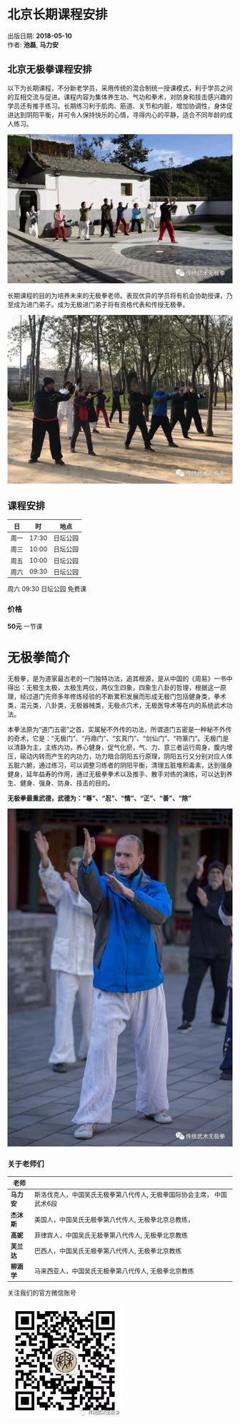 # 北京长期课程安排
出版日期: **2018-05-10**<br />
作者: **池磊**, **马力安**

## 北京无极拳课程安排
以下为长期课程，不分新老学员，采用传统的混合制统一授课模式，利于学员之间的互相交流与促进。课程内容为集体养生功、气功和拳术，对防身和技击感兴趣的学员还有推手练习。长期练习利于肌肉、筋道、关节和内脏，增加协调性，身体促进达到阴阳平衡，并可令人保持快乐的心情，寻得内心的平静，适合不同年龄的成人练习。

![Students performing chopping palm](/images/wujiquan_students_performing_chopping_palm.webp)

长期课程的目的为培养未来的无极拳老师。表现优异的学员将有机会协助授课，乃至成为进门弟子。成为无极进门弟子将有资格代表和传授无极拳。

![Students during November 2017 workshop](/images/wujiquan_students_nov_2017_chopping_palm.webp)

## 课程安排

| 日       | 时        | 地点     |
| --------- |-------------|------------|
| 周一       | 17:30 | 日坛公园 |
| 周三   |  10:00 | 日坛公园 |
| 周五      |  10:00 | 日坛公园 |
| 周六    | 09:30 | 日坛公园 |

周六 09:30 日坛公园 免费课

### 价格
**50元** 一节课

# 无极拳简介

无极拳，是为道家最古老的一门独特功法，追其根源，是从中国的《周易》一书中得出：无极生太极，太极生两仪，两仪生四象，四象生八卦的哲理，根据这一原理，经过道门先师多年修炼经验的不断累积发展而形成无极门包括健身类，拳术类，混元类，八卦类，无极器械类，无极点穴术，无极医导术等在内的系统武术功法。

本拳法原为“道门五密”之首，实属秘不外传的功法，所谓道门五密是一种秘不外传的奇术，它是：“无极门”、“丹鼎门”、“玄真门”、“剑仙门”、“符篆门”。无极门是以清静为主，主练内功，养心健身，促气化瘀，气、力、意三者运行周身，腹内增压，磙动内转而产生的内功力，功力暗合阴阳五行原理，阴阳五行又分别对应人体五脏六腑，通过练习，可以调整习练者的阴阳平衡，清理五脏堆积毒素，达到强身健身，延年益寿的作用，通过无极拳拳术以及推手、散手对练的演练，可以达到养生、健身、强身、防身、技击的目的。

**无极拳最重武德，武德为：“尊”、“忍”、“情”、“正”、“善”、“除”**

![Students during November 2017 workshop](/images/marian_chopping_palm_white_cloud_temple.webp)

### 关于老师们

| 老师       |         |
| --------- |-------------|
| **马力安** | 斯洛伐克人，中国吴氏无极拳第八代传人, 无极拳国际协会主席， 中国武术6段 |
| **杰沐斯** | 美国人，中国吴氏无极拳第八代传人, 无极拳北京总教练， |
| **高妮** | 菲律宾人，中国吴氏无极拳第八代传人, 无极拳北京教练 |
| **芙兰达** | 巴西人，中国吴氏无极拳第八代传人, 无极拳北京教练 |
| **柳涵学** | 马来西亚人，中国吴氏无极拳第八代传人, 无极拳北京教练 |


关注我们的官方微信账号

![Add us on Wechat for the latest Wujiquan news](/images/wujiquan_qrcode.webp)
